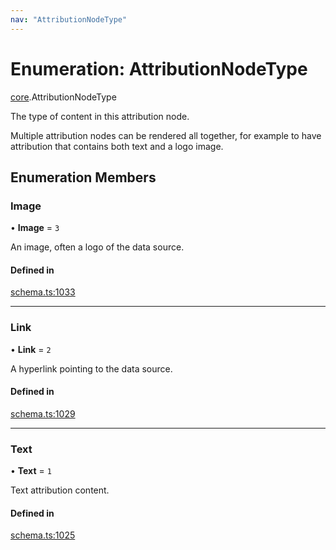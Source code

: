 ```yaml
---
nav: "AttributionNodeType"
---
```

# Enumeration: AttributionNodeType

[core](../modules/core.md).AttributionNodeType

The type of content in this attribution node.

Multiple attribution nodes can be rendered all together, for example to have
attribution that contains both text and a logo image.

## Enumeration Members

### Image

• **Image** = ``3``

An image, often a logo of the data source.

#### Defined in

[schema.ts:1033](https://github.com/coda/packs-sdk/blob/main/schema.ts#L1033)

___

### Link

• **Link** = ``2``

A hyperlink pointing to the data source.

#### Defined in

[schema.ts:1029](https://github.com/coda/packs-sdk/blob/main/schema.ts#L1029)

___

### Text

• **Text** = ``1``

Text attribution content.

#### Defined in

[schema.ts:1025](https://github.com/coda/packs-sdk/blob/main/schema.ts#L1025)
